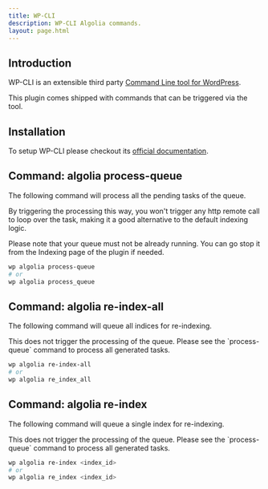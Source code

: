 ```yaml
---
title: WP-CLI
description: WP-CLI Algolia commands.
layout: page.html
---
```

## Introduction

WP-CLI is an extensible third party [Command Line tool for WordPress](http://wp-cli.org/).

This plugin comes shipped with commands that can be triggered via the tool.

## Installation

To setup WP-CLI please checkout its [official documentation](http://wp-cli.org/#installing).

## Command: algolia process-queue

The following command will process all the pending tasks of the queue.

By triggering the processing this way, you won't trigger any http remote call to loop over the task, making it a good alternative to the default indexing logic.

<div class="alert alert-warning">Please note that your queue must not be already running. You can go stop it from the Indexing page of the plugin if needed.</div>

```bash
wp algolia process-queue
# or
wp algolia process_queue
```

## Command: algolia re-index-all

The following command will queue all indices for re-indexing.

<div class="alert alert-warning">This does not trigger the processing of the queue. Please see the `process-queue` command to process all generated tasks.</div>

```bash
wp algolia re-index-all
# or
wp algolia re_index_all
```

## Command: algolia re-index

The following command will queue a single index for re-indexing.

<div class="alert alert-warning">This does not trigger the processing of the queue. Please see the `process-queue` command to process all generated tasks.</div>

```bash
wp algolia re-index <index_id>
# or
wp algolia re_index <index_id>
```
